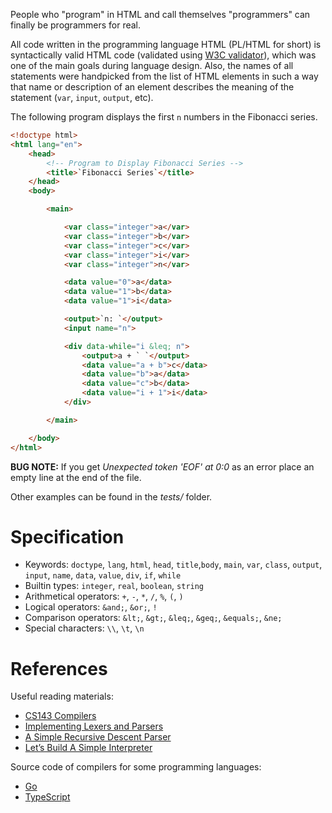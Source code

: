 People who "program" in HTML and call themselves "programmers" can finally be programmers for real.

All code written in the programming language HTML (PL/HTML for short) is syntactically valid HTML code
(validated using [W3C validator][1]), which was one of the main goals during language design.
Also, the names of all statements were handpicked from the list of HTML elements in such a way that name or
description of an element describes the meaning of the statement (`var`, `input`, `output`, etc).

[1]: https://validator.w3.org/#validate-by-input

The following program displays the first `n` numbers in the Fibonacci series.

```html
<!doctype html>
<html lang="en">
    <head>
        <!-- Program to Display Fibonacci Series -->
        <title>`Fibonacci Series`</title>
    </head>
    <body>

        <main>

            <var class="integer">a</var>
            <var class="integer">b</var>
            <var class="integer">c</var>
            <var class="integer">i</var>
            <var class="integer">n</var>

            <data value="0">a</data>
            <data value="1">b</data>
            <data value="1">i</data>

            <output>`n: `</output>
            <input name="n">

            <div data-while="i &leq; n">
                <output>a + ` `</output>
                <data value="a + b">c</data>
                <data value="b">a</data>
                <data value="c">b</data>
                <data value="i + 1">i</data>
            </div>

        </main>

    </body>
</html>

```

**BUG NOTE:** If you get *Unexpected token 'EOF' at 0:0* as an error place an empty line at the end of the file.

Other examples can be found in the *tests/* folder.

# Specification
  * Keywords: `doctype`, `lang`, `html`, `head`, `title`,`body`, `main`, `var`, `class`, `output`, `input`, `name`, `data`, `value`, `div`, `if`, `while`
  * Builtin types: `integer`, `real`, `boolean`, `string`
  * Arithmetical operators: `+`, `-`, `*`, `/`, `%`, `(`, `)`
  * Logical operators: `&and;`, `&or;`, `!`
  * Comparison operators: `&lt;`, `&gt;`, `&leq;`, `&geq;`, `&equals;`, `&ne;`
  * Special characters: `\\`, `\t`, `\n`

# References
Useful reading materials:
  - [CS143 Compilers](https://web.stanford.edu/class/archive/cs/cs143/cs143.1128/)
  - [Implementing Lexers and Parsers](http://www.cse.chalmers.se/edu/year/2015/course/DAT150/lectures/proglang-04.html)
  - [A Simple Recursive Descent Parser](http://math.hws.edu/javanotes/c9/s5.html)
  - [Let’s Build A Simple Interpreter](https://ruslanspivak.com/lsbasi-part1/)

Source code of compilers for some programming languages:
  - [Go](https://github.com/golang/go/blob/master/src/go)
  - [TypeScript](https://github.com/microsoft/TypeScript/tree/master/src/compiler)
